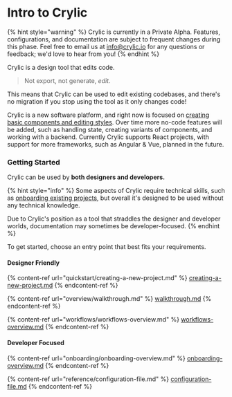 # Intro to Crylic

{% hint style="warning" %}
Crylic is currently in a Private Alpha. Features, configurations, and documentation are subject to frequent changes during this phase. Feel free to email us at [info@crylic.io](mailto:info@crylic.io) for any questions or feedback; we'd love to hear from you!
{% endhint %}

Crylic is a design tool that edits code.

> Not export, not generate, _edit_.

This means that Crylic can be used to edit existing codebases, and there's no migration if you stop using the tool as it only changes code!

Crylic is a new software platform, and right now is focused on [creating basic components and editing styles](overview/walkthrough.md). Over time more no-code features will be added, such as handling state, creating variants of components, and working with a backend. Currently Crylic supports React projects, with support for more frameworks, such as Angular & Vue, planned in the future.

### Getting Started

Crylic can be used by **both designers and developers.**

{% hint style="info" %}
Some aspects of Crylic require technical skills, such as [onboarding existing projects](onboarding/onboarding-overview.md), but overall it's designed to be used without any technical knowledge.

Due to Crylic's position as a tool that straddles the designer and developer worlds, documentation may sometimes be developer-focused.
{% endhint %}

To get started, choose an entry point that best fits your requirements.

#### Designer Friendly

{% content-ref url="quickstart/creating-a-new-project.md" %}
[creating-a-new-project.md](quickstart/creating-a-new-project.md)
{% endcontent-ref %}

{% content-ref url="overview/walkthrough.md" %}
[walkthrough.md](overview/walkthrough.md)
{% endcontent-ref %}

{% content-ref url="workflows/workflows-overview.md" %}
[workflows-overview.md](workflows/workflows-overview.md)
{% endcontent-ref %}

#### Developer Focused

{% content-ref url="onboarding/onboarding-overview.md" %}
[onboarding-overview.md](onboarding/onboarding-overview.md)
{% endcontent-ref %}

{% content-ref url="reference/configuration-file.md" %}
[configuration-file.md](reference/configuration-file.md)
{% endcontent-ref %}
